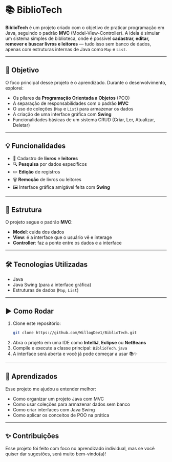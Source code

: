 
# 📚 BiblioTech

**BiblioTech** é um projeto criado com o objetivo de praticar programação em Java, seguindo o padrão **MVC** (Model-View-Controller). A ideia é simular um sistema simples de biblioteca, onde é possível **cadastrar, editar, remover e buscar livros e leitores** — tudo isso sem banco de dados, apenas com estruturas internas de Java como `Map` e `List`.

---

## 🚀 Objetivo

O foco principal desse projeto é o aprendizado. Durante o desenvolvimento, explorei:

- Os pilares da **Programação Orientada a Objetos** (POO)
- A separação de responsabilidades com o padrão **MVC**
- O uso de coleções (`Map` e `List`) para armazenar os dados
- A criação de uma interface gráfica com **Swing**
- Funcionalidades básicas de um sistema CRUD (Criar, Ler, Atualizar, Deletar)

---

## 💡 Funcionalidades

- 📖 Cadastro de **livros** e **leitores**
- 🔍 **Pesquisa** por dados específicos
- ✏️ **Edição** de registros
- 🗑️ **Remoção** de livros ou leitores
- 🖼️ Interface gráfica amigável feita com **Swing**

---

## 🧱 Estrutura

O projeto segue o padrão **MVC**:

- **Model**: cuida dos dados
- **View**: é a interface que o usuário vê e interage
- **Controller**: faz a ponte entre os dados e a interface

---

## 🛠️ Tecnologias Utilizadas

- Java
- Java Swing (para a interface gráfica)
- Estruturas de dados (`Map`, `List`)

---

## ▶️ Como Rodar

1. Clone este repositório:
   ```bash
   git clone https://github.com/WillogDev1/BiblioTech.git
   ```
2. Abra o projeto em uma IDE como **IntelliJ**, **Eclipse** ou **NetBeans**
3. Compile e execute a classe principal: `BiblioTech.java`
4. A interface será aberta e você já pode começar a usar 📚✨

---

## 📘 Aprendizados

Esse projeto me ajudou a entender melhor:

- Como organizar um projeto Java com MVC
- Como usar coleções para armazenar dados sem banco
- Como criar interfaces com Java Swing
- Como aplicar os conceitos de POO na prática

---

## ✨ Contribuições

Esse projeto foi feito com foco no aprendizado individual, mas se você quiser dar sugestões, será muito bem-vindo(a)!
